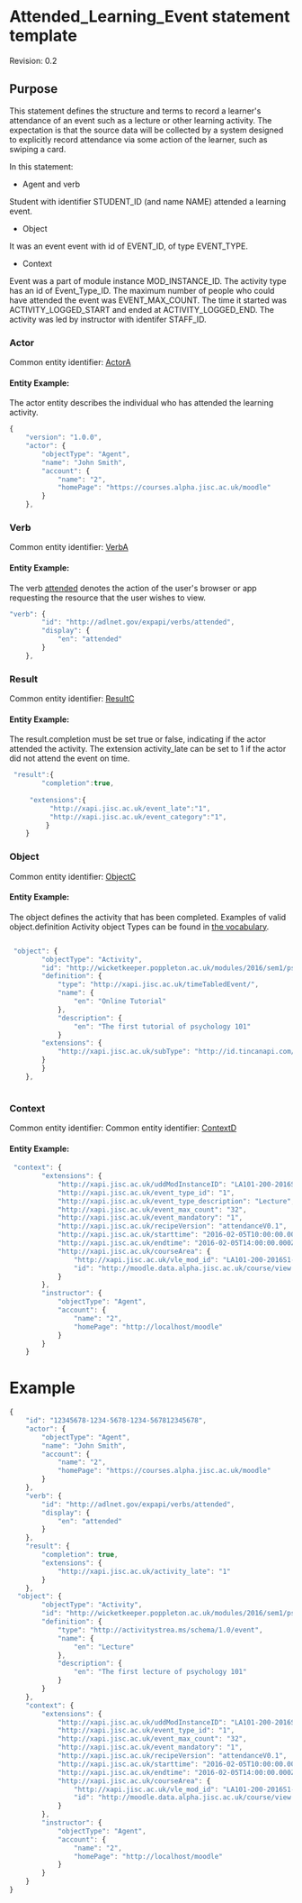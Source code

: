 
# Attended_Learning_Event statement template
Revision: 0.2

## Purpose
This statement defines the structure and terms to record a learner's attendance of an event such as a lecture or other learning activity. The expectation is that the source data will be collected by a system designed to explicitly record attendance via some action of the learner, such as swiping a card.

In this statement:

- Agent and verb

Student with identifier STUDENT_ID (and name NAME) attended a learning event.

- Object

It was an event event with id of EVENT_ID, of type EVENT_TYPE.

- Context

Event was a part of module instance MOD_INSTANCE_ID. The activity type has an id of Event_Type_ID. The maximum number of people who could have attended the event was EVENT_MAX_COUNT. The time it started was ACTIVITY_LOGGED_START and ended at ACTIVITY_LOGGED_END. The activity was led by instructor with identifer STAFF_ID.
			
			

### Actor

Common entity identifier: [ActorA](/common_structures.md#actora)

#### Entity Example:
The actor entity describes the individual who has attended the learning activity.

``` Javascript
{
    "version": "1.0.0",
    "actor": {
        "objectType": "Agent",
        "name": "John Smith",
        "account": {
            "name": "2",
            "homePage": "https://courses.alpha.jisc.ac.uk/moodle"
        }
    },
```

### Verb

Common entity identifier: [VerbA](/common_structures.md#verba)

#### Entity Example:

The verb [attended](/vocabulary.md#verbs) denotes the action of the user's browser or app requesting the resource that the user wishes to view.

``` javascript
"verb": {
        "id": "http://adlnet.gov/expapi/verbs/attended",
        "display": {
            "en": "attended"
        }
    },
```

### Result
Common entity identifier: [ResultC](/common_structures.md#resultc)

#### Entity Example:
The result.completion must be set true or false, indicating if the actor attended the activity. The extension activity_late can be set to 1 if the actor did not attend the event on time.


``` javascript
 "result":{
        "completion":true,
		
	 "extensions":{
		  "http://xapi.jisc.ac.uk/event_late":"1",
		  "http://xapi.jisc.ac.uk/event_category":"1",
		 }
    }
```

### Object
Common entity identifier: [ObjectC](/common_structures.md#objectc)

#### Entity Example:
The object defines the activity that has been completed. Examples of valid object.definition Activity object Types can be found in [the vocabulary](../vocabulary.md#30-object).

``` javascript

 "object": {
        "objectType": "Activity",
        "id": "http://wicketkeeper.poppleton.ac.uk/modules/2016/sem1/psy101/qlecture1",
        "definition": {
            "type": "http://xapi.jisc.ac.uk/timeTabledEvent/",
            "name": {
                "en": "Online Tutorial"
            },
            "description": {
                "en": "The first tutorial of psychology 101"
            }
		"extensions": {
            "http://xapi.jisc.ac.uk/subType": "http://id.tincanapi.com/activitytype/lms"
        }
        }
    },
		
```

### Context
Common entity identifier: Common entity identifier: [ContextD](/common_structures.md#contextD)


#### Entity Example:




``` javascript
 "context": {
        "extensions": {
            "http://xapi.jisc.ac.uk/uddModInstanceID": "LA101-200-2016S1-0",
            "http://xapi.jisc.ac.uk/event_type_id": "1",
			"http://xapi.jisc.ac.uk/event_type_description": "Lecture", 
            "http://xapi.jisc.ac.uk/event_max_count": "32",
            "http://xapi.jisc.ac.uk/event_mandatory": "1",
            "http://xapi.jisc.ac.uk/recipeVersion": "attendanceV0.1",
            "http://xapi.jisc.ac.uk/starttime": "2016-02-05T10:00:00.000Z",
            "http://xapi.jisc.ac.uk/endtime": "2016-02-05T14:00:00.000Z",
            "http://xapi.jisc.ac.uk/courseArea": {
                "http://xapi.jisc.ac.uk/vle_mod_id": "LA101-200-2016S1-0",
                "id": "http://moodle.data.alpha.jisc.ac.uk/course/view.php?id=4"
            }
        },
        "instructor": {
            "objectType": "Agent",
            "account": {
                "name": "2",
                "homePage": "http://localhost/moodle"
            }
        }
    }
```


# Example
``` javascript
{
    "id": "12345678-1234-5678-1234-567812345678",
    "actor": {
        "objectType": "Agent",
        "name": "John Smith",
        "account": {
            "name": "2",
            "homePage": "https://courses.alpha.jisc.ac.uk/moodle"
        }
    },
    "verb": {
        "id": "http://adlnet.gov/expapi/verbs/attended",
        "display": {
            "en": "attended"
        }
    },
    "result": {
        "completion": true,
        "extensions": {
            "http://xapi.jisc.ac.uk/activity_late": "1"
        }
    },
  "object": {
        "objectType": "Activity",
        "id": "http://wicketkeeper.poppleton.ac.uk/modules/2016/sem1/psy101/qlecture1",
        "definition": {
            "type": "http://activitystrea.ms/schema/1.0/event",
            "name": {
                "en": "Lecture"
            },
            "description": {
                "en": "The first lecture of psychology 101"
            }
        }
    },
    "context": {
        "extensions": {
            "http://xapi.jisc.ac.uk/uddModInstanceID": "LA101-200-2016S1-0",
            "http://xapi.jisc.ac.uk/event_type_id": "1",
            "http://xapi.jisc.ac.uk/event_max_count": "32",
            "http://xapi.jisc.ac.uk/event_mandatory": "1",
            "http://xapi.jisc.ac.uk/recipeVersion": "attendanceV0.1",
			"http://xapi.jisc.ac.uk/starttime": "2016-02-05T10:00:00.000Z",
            "http://xapi.jisc.ac.uk/endtime": "2016-02-05T14:00:00.000Z",
            "http://xapi.jisc.ac.uk/courseArea": {
                "http://xapi.jisc.ac.uk/vle_mod_id": "LA101-200-2016S1-0",
                "id": "http://moodle.data.alpha.jisc.ac.uk/course/view.php?id=4"
            }
        },
        "instructor": {
            "objectType": "Agent",
            "account": {
                "name": "2",
                "homePage": "http://localhost/moodle"
            }
        }
    }
}

```
